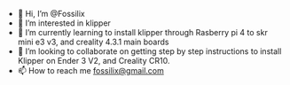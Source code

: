 - 👋 Hi, I’m @Fossilix
- 👀 I’m interested in klipper
- 🌱 I’m currently learning to install klipper through Rasberry pi 4 to skr mini e3 v3, and creality 4.3.1 main boards
- 💞️ I’m looking to collaborate on getting step by step instructions to install Klipper on Ender 3 V2, and Creality CR10.
- 📫 How to reach me fossilix@gmail.com

<!---
Fossilix/Fossilix is a ✨ special ✨ repository because its `README.md` (this file) appears on your GitHub profile.
You can click the Preview link to take a look at your changes.
--->
